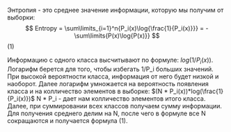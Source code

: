 Энтропия - это среднее значение информации, которую мы получим от выборки:
$$
Entropy = \sum\limits_{i=1}^n{P_i(x)\log{\frac{1}{P_i(x)}}}
 = -\sum\limits{P(x)\log{P(x)}}
 $$                                                (1)

Информацию с одного класса высчитывают по формуле:
$log{(1/P_i(x))}$. Логарифм берется для того, чтобы избегать 1/P_i больших значений. При высокой вероятности класса, информация от него будет низкой и наоборот. Далее логарифм умножается на вероятность появления класса и на колличество элементов в выборке:
$(N * P_i(x))*log(\frac{1}{P_i(x)})$ 
N * P_i - дает нам колличество элементов итого класса. Далее, при суммировании всех классов получаем сумму информации. Для получения среднего делим на N, после чего в формуле все N сокращаются и получается формула (1).